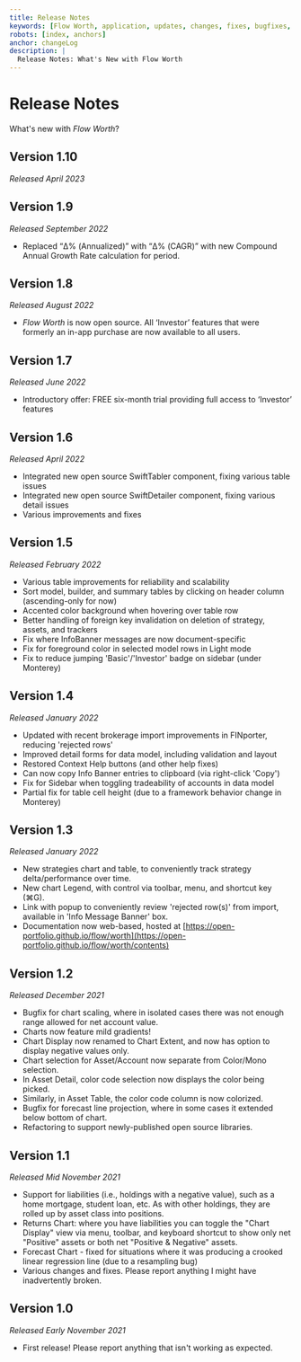 ```yaml
---
title: Release Notes
keywords: [Flow Worth, application, updates, changes, fixes, bugfixes, changelog, release, release notes]
robots: [index, anchors]
anchor: changeLog
description: |
  Release Notes: What's New with Flow Worth
---
```


# Release Notes

What's new with _Flow Worth_?

## Version 1.10

*Released April 2023*

## Version 1.9

*Released September 2022*

* Replaced “Δ% (Annualized)” with  “Δ% (CAGR)” with new Compound Annual Growth Rate calculation for period.

## Version 1.8

*Released August 2022*

* _Flow Worth_ is now open source. All ‘Investor’ features that were formerly an in-app purchase are now available to all users.

## Version 1.7

*Released June 2022*

* Introductory offer: FREE six-month trial providing full access to ‘Investor’ features

## Version 1.6

*Released April 2022*

* Integrated new open source SwiftTabler component, fixing various table issues
* Integrated new open source SwiftDetailer component, fixing various detail issues
* Various improvements and fixes

## Version 1.5

*Released February 2022*

* Various table improvements for reliability and scalability
* Sort model, builder, and summary tables by clicking on header column (ascending-only for now)
* Accented color background when hovering over table row
* Better handling of foreign key invalidation on deletion of strategy, assets, and trackers
* Fix where InfoBanner messages are now document-specific
* Fix for foreground color in selected model rows in Light mode
* Fix to reduce jumping 'Basic'/'Investor' badge on sidebar (under Monterey)

## Version 1.4

*Released January 2022*

* Updated with recent brokerage import improvements in FINporter, reducing 'rejected rows'
* Improved detail forms for data model, including validation and layout
* Restored Context Help buttons (and other help fixes)
* Can now copy Info Banner entries to clipboard (via right-click 'Copy')
* Fix for Sidebar when toggling tradeability of accounts in data model
* Partial fix for table cell height (due to a framework behavior change in Monterey)

## Version 1.3

*Released January 2022*

* New strategies chart and table, to conveniently track strategy delta/performance over time.
* New chart Legend, with control via toolbar, menu, and shortcut key (⌘G).
* Link with popup to conveniently review 'rejected row(s)' from import, available in 'Info Message Banner' box.
* Documentation now web-based, hosted at [https://open-portfolio.github.io/flow/worth](https://open-portfolio.github.io/flow/worth/contents)

## Version 1.2

*Released December 2021*

* Bugfix for chart scaling, where in isolated cases there was not enough range allowed for net account value.
* Charts now feature mild gradients!
* Chart Display now renamed to Chart Extent, and now has option to display negative values only.
* Chart selection for Asset/Account now separate from Color/Mono selection.
* In Asset Detail, color code selection now displays the color being picked.
* Similarly, in Asset Table, the color code column is now colorized.
* Bugfix for forecast line projection, where in some cases it extended below bottom of chart.
* Refactoring to support newly-published open source libraries.

## Version 1.1

*Released Mid November 2021*

* Support for liabilities (i.e., holdings with a negative value), such as a home mortgage, student loan, etc.  As with other holdings, they are rolled up by asset class into positions.
* Returns Chart: where you have liabilities you can toggle the "Chart Display" view via menu, toolbar, and keyboard shortcut to show only net "Positive" assets or both net "Positive & Negative" assets.
* Forecast Chart - fixed for situations where it was producing a crooked linear regression line (due to a resampling bug)
* Various changes and fixes. Please report anything I might have inadvertently broken.

## Version 1.0

*Released Early November 2021*

* First release! Please report anything that isn't working as expected.
